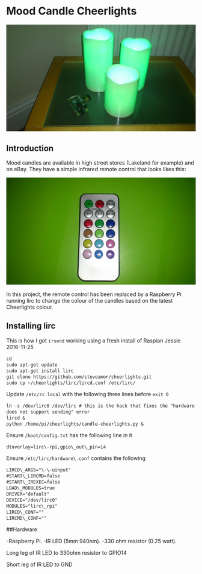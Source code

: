 # Mood Candle Cheerlights

![Candles](/images/candles.jpg)

## Introduction

Mood candles are available in high street stores (Lakeland for example) and on eBay.  They have a simple infrared remote control that looks likes this:

![Remote Control](/images/remote.jpg)

In this project, the remote control has been replaced by a Raspberry Pi running lirc to change the colour of the candles based on the latest Cheerlights colour.

## Installing lirc

This is how I got ```irsend``` working using a fresh install of Raspian Jessie 2016-11-25

```
cd
sudo apt-get update
sudo apt-get install lirc
git clone https://github.com/steveamor/cheerlights.git
sudo cp ~/cheerlights/lirc/lircd.conf /etc/lirc/
```

Update ```/etc/rc.local``` with the following three lines before ```exit 0```

```
ln -s /dev/lirc0 /dev/lirc # this is the hack that fixes the "hardware does not support sending" error
lircd &
python /home/pi/cheerlights/candle-cheerlights.py &
```

Ensure ```/boot/config.txt``` has the following line in it

```
dtoverlay=lirc\-rpi,gpio\_out\_pin=14
```

Ensure ```/etc/lirc/hardware\.conf``` contains the following

```
LIRCD\_ARGS="\-\-uinput"
#START\_LIRCMD=false
#START\_IREXEC=false
LOAD\_MODULES=true
DRIVER="default"
DEVICE="/dev/lirc0"
MODULES="lirc\_rpi"
LIRCD\_CONF=""
LIRCMD\_CONF=""
```

##Hardware

-Raspberry Pi.
-IR LED (5mm 940nm).
-330 ohm resistor (0.25 watt).

Long leg of IR LED to 330ohm resistor to GPIO14

Short leg of IR LED to GND

